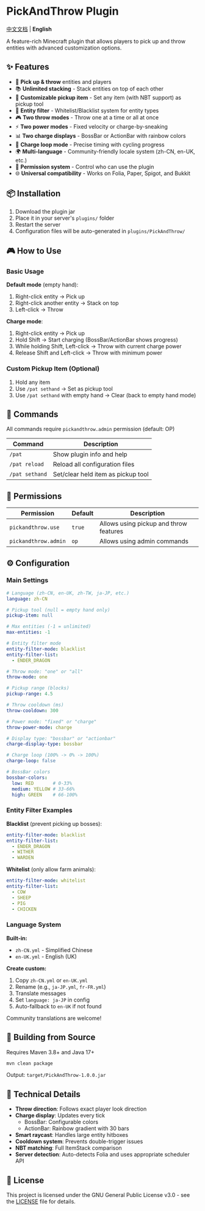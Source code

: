 # PickAndThrow Plugin

[中文文档](README_zh-CN.md) | **English**

A feature-rich Minecraft plugin that allows players to pick up and throw entities with advanced customization options.

## ✨ Features

- 🎯 **Pick up & throw** entities and players
- 📚 **Unlimited stacking** - Stack entities on top of each other
- 🎨 **Customizable pickup item** - Set any item (with NBT support) as pickup tool
- 🚫 **Entity filter** - Whitelist/Blacklist system for entity types
- 🎮 **Two throw modes** - Throw one at a time or all at once
- ⚡ **Two power modes** - Fixed velocity or charge-by-sneaking
- 📊 **Two charge displays** - BossBar or ActionBar with rainbow colors
- 🔄 **Charge loop mode** - Precise timing with cycling progress
- 🌍 **Multi-language** - Community-friendly locale system (zh-CN, en-UK, etc.)
- 🔐 **Permission system** - Control who can use the plugin
- 🌐 **Universal compatibility** - Works on Folia, Paper, Spigot, and Bukkit

## 📦 Installation

1. Download the plugin jar
2. Place it in your server's `plugins/` folder
3. Restart the server
4. Configuration files will be auto-generated in `plugins/PickAndThrow/`

## 🎮 How to Use

### Basic Usage

**Default mode** (empty hand):
1. Right-click entity → Pick up
2. Right-click another entity → Stack on top
3. Left-click → Throw

**Charge mode**:
1. Right-click entity → Pick up
2. Hold Shift → Start charging (BossBar/ActionBar shows progress)
3. While holding Shift, Left-click → Throw with current charge power
4. Release Shift and Left-click → Throw with minimum power

### Custom Pickup Item (Optional)

1. Hold any item
2. Use `/pat sethand` → Set as pickup tool
3. Use `/pat sethand` with empty hand → Clear (back to empty hand mode)

## 📝 Commands

All commands require `pickandthrow.admin` permission (default: OP)

| Command | Description |
|---------|-------------|
| `/pat` | Show plugin info and help |
| `/pat reload` | Reload all configuration files |
| `/pat sethand` | Set/clear held item as pickup tool |

## 🔑 Permissions

| Permission | Default | Description |
|------------|---------|-------------|
| `pickandthrow.use` | `true` | Allows using pickup and throw features |
| `pickandthrow.admin` | `op` | Allows using admin commands |

## ⚙️ Configuration

### Main Settings

```yaml
# Language (zh-CN, en-UK, zh-TW, ja-JP, etc.)
language: zh-CN

# Pickup tool (null = empty hand only)
pickup-item: null

# Max entities (-1 = unlimited)
max-entities: -1

# Entity filter mode
entity-filter-mode: blacklist
entity-filter-list:
  - ENDER_DRAGON

# Throw mode: "one" or "all"
throw-mode: one

# Pickup range (blocks)
pickup-range: 4.5

# Throw cooldown (ms)
throw-cooldown: 300

# Power mode: "fixed" or "charge"
throw-power-mode: charge

# Display type: "bossbar" or "actionbar"
charge-display-type: bossbar

# Charge loop (100% -> 0% -> 100%)
charge-loop: false

# BossBar colors
bossbar-colors:
  low: RED       # 0-33%
  medium: YELLOW # 33-66%
  high: GREEN    # 66-100%
```

### Entity Filter Examples

**Blacklist** (prevent picking up bosses):
```yaml
entity-filter-mode: blacklist
entity-filter-list:
  - ENDER_DRAGON
  - WITHER
  - WARDEN
```

**Whitelist** (only allow farm animals):
```yaml
entity-filter-mode: whitelist
entity-filter-list:
  - COW
  - SHEEP
  - PIG
  - CHICKEN
```

### Language System

**Built-in:**
- `zh-CN.yml` - Simplified Chinese
- `en-UK.yml` - English (UK)

**Create custom:**
1. Copy `zh-CN.yml` or `en-UK.yml`
2. Rename (e.g., `ja-JP.yml`, `fr-FR.yml`)
3. Translate messages
4. Set `language: ja-JP` in config
5. Auto-fallback to `en-UK` if not found

Community translations are welcome!

## 🔧 Building from Source

Requires Maven 3.8+ and Java 17+

```bash
mvn clean package
```

Output: `target/PickAndThrow-1.0.0.jar`

## 📖 Technical Details

- **Throw direction**: Follows exact player look direction
- **Charge display**: Updates every tick
  - BossBar: Configurable colors
  - ActionBar: Rainbow gradient with 30 bars
- **Smart raycast**: Handles large entity hitboxes
- **Cooldown system**: Prevents double-trigger issues
- **NBT matching**: Full ItemStack comparison
- **Server detection**: Auto-detects Folia and uses appropriate scheduler API

## 📄 License

This project is licensed under the GNU General Public License v3.0 - see the [LICENSE](LICENSE) file for details.
